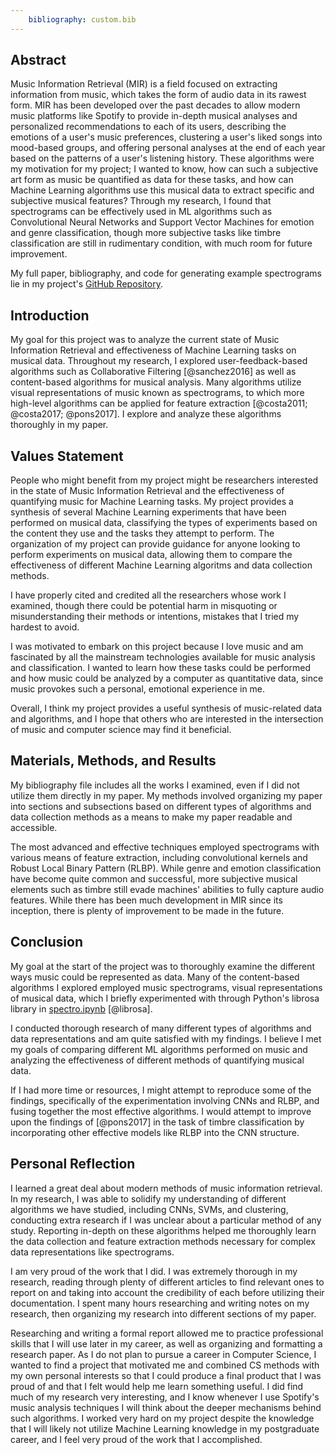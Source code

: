 ```yaml
---
    bibliography: custom.bib
---
```


## Abstract

Music Information Retrieval (MIR) is a field focused on extracting information from music, which takes the form of audio data in its rawest form. MIR has been developed over the past decades to allow modern music platforms like Spotify to provide in-depth musical analyses and personalized recommendations to each of its users, describing the emotions of a user's music preferences, clustering a user's liked songs into mood-based groups, and offering personal analyses at the end of each year based on the patterns of a user's listening history. These algorithms were my motivation for my project; I wanted to know, how can such a subjective art form as music be quantified as data for these tasks, and how can Machine Learning algorithms use this musical data to extract specific and subjective musical features? Through my research, I found that spectrograms can be effectively used in ML algorithms such as Convolutional Neural Networks and Support Vector Machines for emotion and genre classification, though more subjective tasks like timbre classification are still in rudimentary condition, with much room for future improvement. 

My full paper, bibliography, and code for generating example spectrograms lie in my project's [GitHub Repository](https://github.com/britt-lange/451-final-project).

## Introduction

My goal for this project was to analyze the current state of Music Information Retrieval and effectiveness of Machine Learning tasks on musical data. Throughout my research, I explored user-feedback-based algorithms such as Collaborative Filtering [@sanchez2016] as well as content-based algorithms for musical analysis. Many algorithms utilize visual representations of music known as spectrograms, to which more high-level algorithms can be applied for feature extraction [@costa2011; @costa2017; @pons2017]. I explore and analyze these algorithms thoroughly in my paper.



## Values Statement

People who might benefit from my project might be researchers interested in the state of Music Information Retrieval and the effectiveness of quantifying music for Machine Learning tasks. My project provides a synthesis of several Machine Learning experiments that have been performed on musical data, classifying the types of experiments based on the content they use and the tasks they attempt to perform. The organization of my project can provide guidance for anyone looking to perform experiments on musical data, allowing them to compare the effectiveness of different Machine Learning algoritms and data collection methods.

I have properly cited and credited all the researchers whose work I examined, though there could be potential harm in misquoting or misunderstanding their methods or intentions, mistakes that I tried my hardest to avoid.

I was motivated to embark on this project because I love music and am fascinated by all the mainstream technologies available for music analysis and classification. I wanted to learn how these tasks could be performed and how music could be analyzed by a computer as quantitative data, since music provokes such a personal, emotional experience in me. 

Overall, I think my project provides a useful synthesis of music-related data and algorithms, and I hope that others who are interested in the intersection of music and computer science may find it beneficial.

## Materials, Methods, and Results

My bibliography file includes all the works I examined, even if I did not utilize them directly in my paper. My methods involved organizing my paper into sections and subsections based on different types of algorithms and data collection methods as a means to make my paper readable and accessible. 

The most advanced and effective techniques employed spectrograms with various means of feature extraction, including convolutional kernels and Robust Local Binary Pattern (RLBP). While genre and emotion classification have become quite common and successful, more subjective musical elements such as timbre still evade machines' abilities to fully capture audio features. While there has been much development in MIR since its inception, there is plenty of improvement to be made in the future.

## Conclusion

My goal at the start of the project was to thoroughly examine the different ways music could be represented as data. Many of the content-based algorithms I explored employed music spectrograms, visual representations of musical data, which I briefly experimented with through Python's librosa library in [spectro.ipynb](https://github.com/britt-lange/451-final-project/blob/main/spectro.ipynb) [@librosa].

I conducted thorough research of many different types of algorithms and data representations and am quite satisfied with my findings. I believe I met my goals of comparing different ML algorithms performed on music and analyzing the effectiveness of different methods of quantifying musical data.

If I had more time or resources, I might attempt to reproduce some of the findings, specifically of the experimentation involving CNNs and RLBP, and fusing together the most effective algorithms. I would attempt to improve upon the findings of [@pons2017] in the task of timbre classification by incorporating other effective models like RLBP into the CNN structure.


## Personal Reflection

I learned a great deal about modern methods of music information retrieval. In my research, I was able to solidify my understanding of different algorithms we have studied, including CNNs, SVMs, and clustering, conducting extra research if I was unclear about a particular method of any study. Reporting in-depth on these algorithms helped me thoroughly learn the data collection and feature extraction methods necessary for complex data representations like spectrograms.

I am very proud of the work that I did. I was extremely thorough in my research, reading through plenty of different articles to find relevant ones to report on and taking into account the credibility of each before utilizing their documentation. I spent many hours researching and writing notes on my research, then organizing my research into different sections of my paper. 

Researching and writing a formal report allowed me to practice professional skills that I will use later in my career, as well as organizing and formatting a research paper. As I do not plan to pursue a career in Computer Science, I wanted to find a project that motivated me and combined CS methods with my own personal interests so that I could produce a final product that I was proud of and that I felt would help me learn something useful. I did find much of my research very interesting, and I know whenever I use Spotify's music analysis techniques I will think about the deeper mechanisms behind such algorithms. I worked very hard on my project despite the knowledge that I will likely not utilize Machine Learning knowledge in my postgraduate career, and I feel very proud of the work that I accomplished.